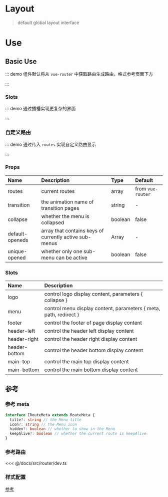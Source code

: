 # Layout

> default global layout interface

# Use

## Basic Use

::: demo 组件默认将从 `vue-router` 中获取路由生成路由，格式参考页面下方

<template>
  <ele-layout class="docs-layout" />
</template>

<style>
.docs-layout {
  border: 1px solid var(--c-border);
  height: 400px;
}
</style>

:::

### Slots

::: demo 通过插槽实现更复杂的界面

<template>
  <ele-layout class="docs-layout">
    <template #logo="{ collapse }">
      <span style="line-height: 54px">{{ collapse ? 'L' : 'logo' }}</span>
    </template>
    <template #footer>
      <p>footer</p>
    </template>
    <template #header-left>
      <span>header-left</span>
    </template>
    <template #header-right>
      <span>header-right</span>
    </template>
    <template #header-bottom>
      <span>header-bottom</span>
    </template>
    <template #main-top>
      <p>main-top</p>
    </template>
    <template #main-bottom>
      <p>main-bottom</p>
    </template>
  </ele-layout>
</template>

:::

### 自定义路由

::: demo 通过传入 `routes` 实现自定义路由显示

<template>
  <ele-layout :routes="routes" class="docs-layout" />
</template>

<script>
import { computed } from 'vue'
import { useRouter } from 'vue-router'

export default {
  setup() {
    const router = useRouter()
    const routes = computed(() => {
      const _routes = router.options.routes
      return _routes.find(item => item.path === '/zh-CN/components/').children
    })

    return {
      routes,
    }
  }
}
</script>

:::

### Props

| Name            | Description                                            | Type    | Default           |
| :-------------- | :----------------------------------------------------- | :------ | :---------------- |
| routes          | current routes                                         | array   | from `vue-router` |
| transition      | the animation name of transition pages                 | string  | -                 |
| collapse        | whether the menu is collapsed                          | boolean | false             |
| default-openeds | array that contains keys of currently active sub-menus | Array   | -                 |
| unique-opened   | whether only one sub-menu can be active                | boolean | false             |

### Slots

| Name          | Description                                                       |
| :------------ | :---------------------------------------------------------------- |
| logo          | control logo display content, parameters { collapse }             |
| menu          | control menu display content, parameters { meta, path, redirect } |
| footer        | control the footer of page display content                        |
| header-left   | control the header left display content                           |
| header-right  | control the header right display content                          |
| header-bottom | control the header bottom display content                         |
| main-top      | control the main top display content                              |
| main-bottom   | control the main bottom display content                           |

## 参考

### 参考 meta

```ts
interface IRouteMeta extends RouteMeta {
  title?: string // the Menu title
  icon?: string // the Menu icon
  hidden?: boolean // whether to show in the Menu
  keepAlive?: boolean // whether the current route is keepAlive
}
```

### 参考路由

<<< @/docs/src/router/dev.ts

### 样式配置

[参考](../guide/theme#提供配置的参数)
